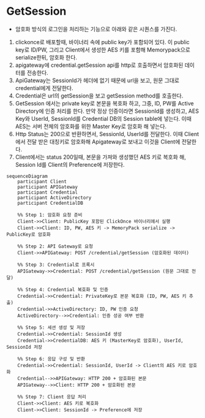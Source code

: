# GetSession

- 암호화 방식의 로그인을 처리하는 기능으로 아래와 같은 시퀀스를 가진다.

1. clickonce로 배포할때, 바이너리 속에 public key가 포함되어 있다. 이 public key로 ID/PW, 그리고 Client에서 생성한 AES 키를 포함해 Memorypack으로 serialize한뒤, 암호화 한다. 
2. apigateway에 credential.getSession api를 http로 호출하면서 암호화된 데이터를 전송한다. 
3. ApiGateway는 SessionId가 헤더에 없기 때문에 url을 보고, 원문 그대로 credential에게 전달한다.
4. Credential은 url의 getSession을 보고 getSession method를 호출한다. 
5. GetSession 에서는 private key로 본문을 복호화 하고, 그중, ID, PW를 Active Directory에 인증 처리를 한다. 만약 정상 인증이라면 SessionId를 생성하고, AES Key와 UserId, SessionId를 Credential DB의 Session table에 넣는다. 이때 AES는 서버 전체의 암호화를 위한 Master Key로 암호화 해 넣는다. 
6. Http Status는 200으로 반환하면서, SessionId, UserId를 전달한다. 이때 Client에서 전달 받은 대칭키로 암호화해 Apigateway로 보내고 이것을 Client에 전달한다. 
7. Client에서는 status 200일때, 본문을 가져와 생성했던 AES 키로 복호화 해, Session Id를 Client의 Preference에 저장한다.

```mermaid
sequenceDiagram
    participant Client
    participant APIGateway
    participant Credential
    participant ActiveDirectory
    participant CredentialDB

    %% Step 1: 암호화 요청 준비
    Client->>Client: PublicKey 포함된 ClickOnce 바이너리에서 실행
    Client->>Client: ID, PW, AES 키 -> MemoryPack serialize -> PublicKey로 암호화

    %% Step 2: API Gateway로 요청
    Client->>APIGateway: POST /credential/getSession (암호화된 데이터)

    %% Step 3: Credential로 프록시
    APIGateway->>Credential: POST /credential/getSession (원문 그대로 전달)

    %% Step 4: Credential 복호화 및 인증
    Credential->>Credential: PrivateKey로 본문 복호화 (ID, PW, AES 키 추출)
    Credential->>ActiveDirectory: ID, PW 인증 요청
    ActiveDirectory-->>Credential: 인증 성공 여부 반환

    %% Step 5: 세션 생성 및 저장
    Credential->>Credential: SessionId 생성
    Credential->>CredentialDB: AES 키 (MasterKey로 암호화), UserId, SessionId 저장

    %% Step 6: 응답 구성 및 반환
    Credential->>Credential: SessionId, UserId -> Client의 AES 키로 암호화
    Credential-->>APIGateway: HTTP 200 + 암호화된 본문
    APIGateway-->>Client: HTTP 200 + 암호화된 본문

    %% Step 7: Client 응답 처리
    Client->>Client: AES 키로 복호화
    Client->>Client: SessionId -> Preference에 저장

```
